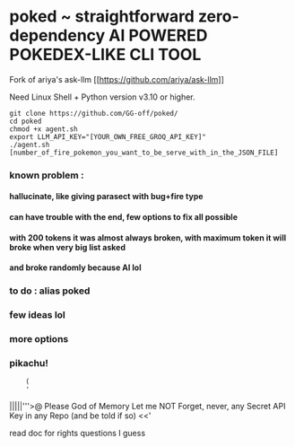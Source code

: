 # poked ~ straightforward zero-dependency AI POWERED POKEDEX-LIKE CLI TOOL

Fork of ariya's ask-llm [[https://github.com/ariya/ask-llm]]

Need Linux Shell + Python version v3.10 or higher.

```
git clone https://github.com/GG-off/poked/
cd poked
chmod +x agent.sh
export LLM_API_KEY="[YOUR_OWN_FREE_GROQ_API_KEY]"
./agent.sh [number_of_fire_pokemon_you_want_to_be_serve_with_in_the_JSON_FILE]
```
### known problem :
#### hallucinate, like giving parasect with bug+fire type
#### can have trouble with the end, few options to fix all possible 
#### with 200 tokens it was almost always broken, with maximum token it will broke when very big list asked
#### and broke randomly because AI lol
### to do : alias poked
### few ideas lol
### more options
### pikachu!

        (
        '
|||||'''>@
Please God of Memory Let me NOT Forget, never, any
Secret API Key in any Repo (and be told if so) <<'

read doc for rights questions I guess
